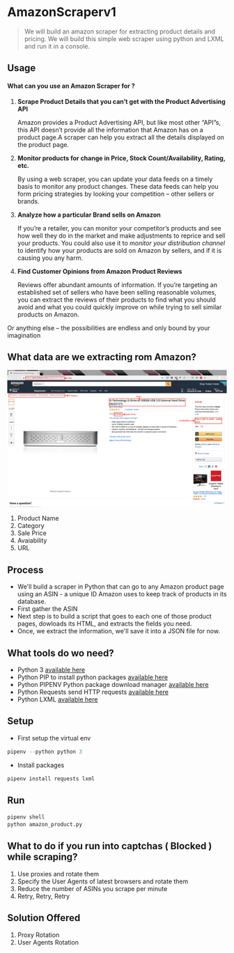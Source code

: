# AmazonScraperv1

> We will build an amazon scraper for extracting product details and pricing. We will build this simple web scraper using python and LXML and run it in a console.

## Usage

#### What can you use an Amazon Scraper for ?

1. **Scrape Product Details that you can’t get with the Product Advertising API**

   Amazon provides a Product Advertising API, but like most other “API”s, this API doesn’t provide all the information that Amazon has on a product page.A scraper can help you extract all the details displayed on the product page.

2. **Monitor products for change in Price, Stock Count/Availability, Rating, etc.**

   By using a web scraper, you can update your data feeds on a timely basis to monitor any product changes. These data feeds can help you form pricing strategies by looking your competition – other sellers or brands.

3. **Analyze how a particular Brand sells on Amazon**

   If you’re a retailer, you can monitor your competitor’s products and see how well they do in the market and make adjustments to reprice and sell your products. You could also use it to _monitor your distribution channel_ to identify how your products are sold on Amazon by sellers, and if it is causing you any harm.

4. **Find Customer Opinions from Amazon Product Reviews**

   Reviews offer abundant amounts of information. If you’re targeting an established set of sellers who have been selling reasonable volumes, you can extract the reviews of their products to find what you should avoid and what you could quickly improve on while trying to sell similar products on Amazon.

Or anything else – the possibilities are endless and only bound by your imagination

## What data are we extracting rom Amazon?

![](images/Amazon_Scraping_Screenshot.png)

1. Product Name
2. Category
3. Sale Price
4. Avaiability
5. URL

## Process

- We'll build a scraper in Python that can go to any Amazon product page using an ASIN - a unique ID Amazon uses to keep track of products in its database.
- First gather the ASIN
- Next step is to build a script that goes to each one of those product pages, dowloads its HTML, and extracts the fields you need.
- Once, we extract the information, we'll save it into a JSON file for now.

## What tools do wo need?

- Python 3 [available here](https://www.python.org/downloads/)
- Python PIP to install python packages [available here](https://pip.pypa.io/en/stable/installing/)
- Python PIPENV Python package download manager [available here](https://github.com/pypa/pipenv#installation)
- Python Requests send HTTP requests [available here](https://2.python-requests.org//en/master/user/install/)
- Python LXML [available here](http://lxml.de/installation.html)

## Setup

- First setup the virtual env

```python
pipenv --python python 3
```

- Install packages

```python
pipenv install requests lxml
```

## Run

```python
pipenv shell
python amazon_product.py
```

## What to do if you run into captchas ( Blocked ) while scraping?

1. Use proxies and rotate them
2. Specify the User Agents of latest browsers and rotate them
3. Reduce the number of ASINs you scrape per minute
4. Retry, Retry, Retry

## Solution Offered

1. Proxy Rotation
2. User Agents Rotation

